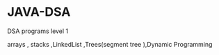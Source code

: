 # JAVA-DSA
DSA programs level 1

arrays , stacks ,LinkedList ,Trees(segment tree ),Dynamic Programming
